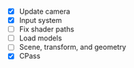 - [x] Update camera
- [x] Input system
- [ ] Fix shader paths
- [ ] Load models
- [ ] Scene, transform, and geometry
- [x] CPass